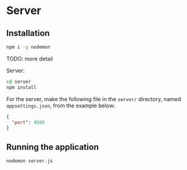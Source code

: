 # Server

## Installation

```bash
npm i -g nodemon
```

TODO: more detail

Server:

```bash
cd server
npm install
```

For the server, make the following file in the `server/` directory, named `appsettings.json`,
from the example below:

```json
{
  "port": 8080
}
```

## Running the application

```bash
nodemon server.js
```

